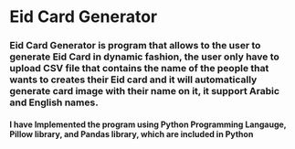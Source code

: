 # Eid Card Generator


### Eid Card Generator is program that allows to the user to generate Eid Card in dynamic fashion, the user only have to upload CSV file that contains the name of the people that wants to creates their Eid card and it will automatically generate card image with their name on it, it support Arabic and English names.

#### I have Implemented the program using Python Programming Langauge, Pillow library, and Pandas library, which are included in Python
